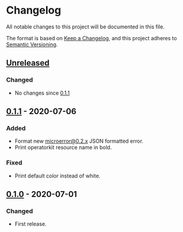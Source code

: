 # Changelog

All notable changes to this project will be documented in this file.

The format is based on [Keep a Changelog](https://keepachangelog.com/en/1.0.0/),
and this project adheres to [Semantic Versioning](https://semver.org/spec/v2.0.0.html).

## [Unreleased]

### Changed

- No changes since [0.1.1]

## [0.1.1] - 2020-07-06

### Added

- Format new microerror@0.2.x JSON formatted error.
- Print operatorkit resource name in bold.

### Fixed

- Print default color instead of white.

## [0.1.0] - 2020-07-01

### Changed

- First release.

[Unreleased]: https://github.com/giantswarm/luigi/compare/v0.1.1...HEAD
[0.1.1]: https://github.com/giantswarm/luigi/compare/v0.1.0...v0.1.1
[0.1.0]: https://github.com/giantswarm/luigi/releases/tag/v0.1.0
